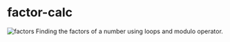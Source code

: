 # factor-calc
![factors](https://user-images.githubusercontent.com/113202968/192485621-d459144a-1594-49c5-8df3-ce9bbe262a3a.gif)
Finding the factors of a number using loops and modulo operator.
